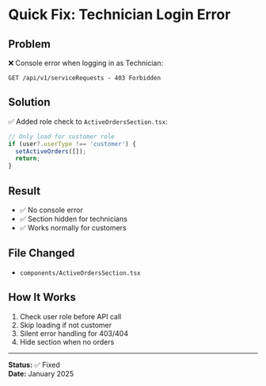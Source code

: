 # Quick Fix: Technician Login Error

## Problem
❌ Console error when logging in as Technician:
```
GET /api/v1/serviceRequests - 403 Forbidden
```

## Solution
✅ Added role check to `ActiveOrdersSection.tsx`:

```typescript
// Only load for customer role
if (user?.userType !== 'customer') {
  setActiveOrders([]);
  return;
}
```

## Result
- ✅ No console error
- ✅ Section hidden for technicians
- ✅ Works normally for customers

## File Changed
- `components/ActiveOrdersSection.tsx`

## How It Works
1. Check user role before API call
2. Skip loading if not customer
3. Silent error handling for 403/404
4. Hide section when no orders

---
**Status:** ✅ Fixed  
**Date:** January 2025
